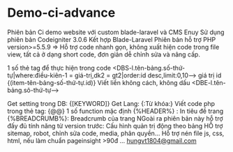 # Demo-ci-advance
Phiên bản Ci demo website với custom blade-laravel và CMS Enuy
Sử dụng phiên bản Codeigniter 3.0.6 
Kết hợp Blade-Laravel 
Phiên bản hỗ trợ PHP version>=5.5.9
=> Hỗ trợ code nhanh gọn, không xuất hiện code trong file view, tất cả ở dạng short code, đơn giản dễ chỉnh sửa và nâng cấp.

1 số thẻ tag để thực hiện trong code
<DBS-l.tên-bảng.số-thứ-tự|where:điều-kiên-1 = giá-trị,dk2 = gt2|order:id desc,limit:0,10-->
giá trị id {(item-tên-bảng-số-thứ-tự.id)} Viết liền không cách, không dấu
<DBE-l.tên-bảng.sô-thứ-tự-->

Get setting trong DB: {[KEYWORD]}
Get Lang: {:Từ khóa:}
Viết code php trong thẻ tag: {@@}
1 số function mặc định
{%HEADER%} : In tiêu đề trang
{%BREADCRUMB%}: Breadcrumb của trang
NGoài ra phiên bản này hỗ trợ đấy đủ tính năng từ version trước:
Cấu hình quản trị động theo bảng
HỖ trợ sitemap, robot, chỉnh sửa code, media, phân quyền...
Hỗ trợ nén file js, css, html, nếu làm chuẩn pageinsight >90đ
...
hungvt1804@gmail.com

